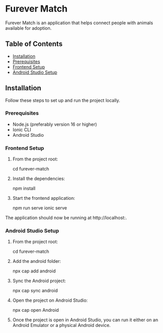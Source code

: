 # Furever Match

Furever Match is an application that helps connect people with animals available for adoption.

## Table of Contents

- [Installation](#installation)
- [Prerequisites](#prerequisites)
- [Frontend Setup](#frontend-setup)
- [Android Studio Setup](#AndroidStudio-setup)

## Installation

Follow these steps to set up and run the project locally.

### Prerequisites

- Node.js (preferably version 16 or higher)
- Ionic CLI
- Android Studio

### Frontend Setup

1. From the project root:

   cd furever-match

2. Install the dependencies:

   npm install

3. Start the frontend application:

   npm run serve
   ionic serve

The application should now be running at http://localhost:<port>.

### Android Studio Setup

1. From the project root:

   cd furever-match
   
2. Add the android folder: 

   npx cap add android

3. Sync the Android project:

   npx cap sync android

4. Open the project on Android Studio:

   npx cap open Android

5. Once the project is open in Android Studio, you can run it either on an Android Emulator or a physical Android device.
